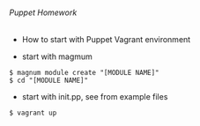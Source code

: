 ###### Puppet Homework ######

* How to start with Puppet Vagrant environment 

* start with magmum

```
$ magnum module create "[MODULE NAME]"
$ cd "[MODULE NAME]"
```

* start with init.pp, see from example files

```
$ vagrant up
```
